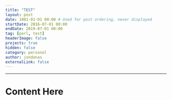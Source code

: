 ```yaml
---
title: "TEST"
layout: post
date: 1001-01-01 00:00 # Used for post ordering, never displayed
startDate: 2016-07-01 00:00
endDate: 2019-07-01 00:00
tag: [perl, test]
headerImage: false
projects: true
hidden: false
category: personal
author: jondonas
externalLink: false
---
```


---
# Content Here
